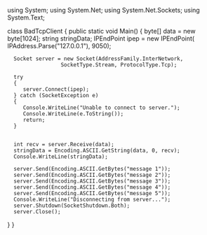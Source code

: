using System;
using System.Net;
using System.Net.Sockets;
using System.Text;

class BadTcpClient
{
   public static void Main()
   {
      byte[] data = new byte[1024];
      string stringData;
      IPEndPoint ipep = new IPEndPoint(
                      IPAddress.Parse("127.0.0.1"), 9050);

      Socket server = new Socket(AddressFamily.InterNetwork,
                     SocketType.Stream, ProtocolType.Tcp);

      try
      {
         server.Connect(ipep);
      } catch (SocketException e)
      {
         Console.WriteLine("Unable to connect to server.");
         Console.WriteLine(e.ToString());
         return;
      }


      int recv = server.Receive(data);
      stringData = Encoding.ASCII.GetString(data, 0, recv);
      Console.WriteLine(stringData);

      server.Send(Encoding.ASCII.GetBytes("message 1"));
      server.Send(Encoding.ASCII.GetBytes("message 2"));
      server.Send(Encoding.ASCII.GetBytes("message 3"));
      server.Send(Encoding.ASCII.GetBytes("message 4"));
      server.Send(Encoding.ASCII.GetBytes("message 5"));
      Console.WriteLine("Disconnecting from server...");
      server.Shutdown(SocketShutdown.Both);
      server.Close();
   }
}
